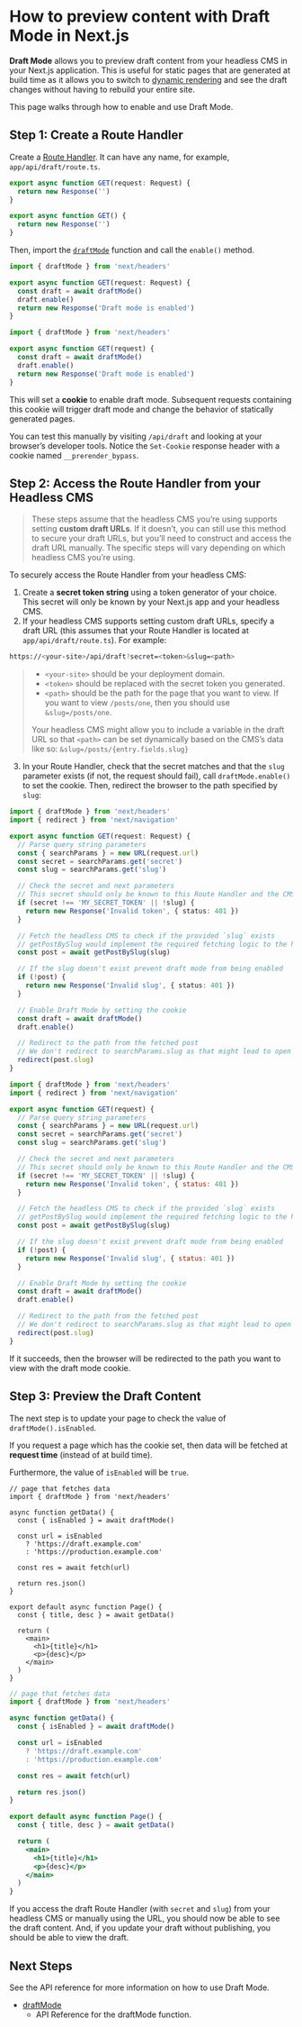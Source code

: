 # How to preview content with Draft Mode in Next.js

**Draft Mode** allows you to preview draft content from your headless CMS in your Next.js application. This is useful for static pages that are generated at build time as it allows you to switch to [dynamic rendering](/docs/app/getting-started/partial-prerendering.md#dynamic-rendering) and see the draft changes without having to rebuild your entire site.

This page walks through how to enable and use Draft Mode.

## Step 1: Create a Route Handler

Create a [Route Handler](/docs/app/api-reference/file-conventions/route.md). It can have any name, for example, `app/api/draft/route.ts`.

```ts filename="app/api/draft/route.ts" switcher
export async function GET(request: Request) {
  return new Response('')
}
```

```js filename="app/api/draft/route.js" switcher
export async function GET() {
  return new Response('')
}
```

Then, import the [`draftMode`](/docs/app/api-reference/functions/draft-mode.md) function and call the `enable()` method.

```ts filename="app/api/draft/route.ts" switcher
import { draftMode } from 'next/headers'

export async function GET(request: Request) {
  const draft = await draftMode()
  draft.enable()
  return new Response('Draft mode is enabled')
}
```

```js filename="app/api/draft/route.js" switcher
import { draftMode } from 'next/headers'

export async function GET(request) {
  const draft = await draftMode()
  draft.enable()
  return new Response('Draft mode is enabled')
}
```

This will set a **cookie** to enable draft mode. Subsequent requests containing this cookie will trigger draft mode and change the behavior of statically generated pages.

You can test this manually by visiting `/api/draft` and looking at your browser’s developer tools. Notice the `Set-Cookie` response header with a cookie named `__prerender_bypass`.

## Step 2: Access the Route Handler from your Headless CMS

> These steps assume that the headless CMS you’re using supports setting **custom draft URLs**. If it doesn’t, you can still use this method to secure your draft URLs, but you’ll need to construct and access the draft URL manually. The specific steps will vary depending on which headless CMS you’re using.

To securely access the Route Handler from your headless CMS:

1. Create a **secret token string** using a token generator of your choice. This secret will only be known by your Next.js app and your headless CMS.
2. If your headless CMS supports setting custom draft URLs, specify a draft URL (this assumes that your Route Handler is located at `app/api/draft/route.ts`). For example:

```bash filename="Terminal"
https://<your-site>/api/draft?secret=<token>&slug=<path>
```

> * `<your-site>` should be your deployment domain.
> * `<token>` should be replaced with the secret token you generated.
> * `<path>` should be the path for the page that you want to view. If you want to view `/posts/one`, then you should use `&slug=/posts/one`.
>
> Your headless CMS might allow you to include a variable in the draft URL so that `<path>` can be set dynamically based on the CMS’s data like so: `&slug=/posts/{entry.fields.slug}`

3. In your Route Handler, check that the secret matches and that the `slug` parameter exists (if not, the request should fail), call `draftMode.enable()` to set the cookie. Then, redirect the browser to the path specified by `slug`:

```ts filename="app/api/draft/route.ts" switcher
import { draftMode } from 'next/headers'
import { redirect } from 'next/navigation'

export async function GET(request: Request) {
  // Parse query string parameters
  const { searchParams } = new URL(request.url)
  const secret = searchParams.get('secret')
  const slug = searchParams.get('slug')

  // Check the secret and next parameters
  // This secret should only be known to this Route Handler and the CMS
  if (secret !== 'MY_SECRET_TOKEN' || !slug) {
    return new Response('Invalid token', { status: 401 })
  }

  // Fetch the headless CMS to check if the provided `slug` exists
  // getPostBySlug would implement the required fetching logic to the headless CMS
  const post = await getPostBySlug(slug)

  // If the slug doesn't exist prevent draft mode from being enabled
  if (!post) {
    return new Response('Invalid slug', { status: 401 })
  }

  // Enable Draft Mode by setting the cookie
  const draft = await draftMode()
  draft.enable()

  // Redirect to the path from the fetched post
  // We don't redirect to searchParams.slug as that might lead to open redirect vulnerabilities
  redirect(post.slug)
}
```

```js filename="app/api/draft/route.js" switcher
import { draftMode } from 'next/headers'
import { redirect } from 'next/navigation'

export async function GET(request) {
  // Parse query string parameters
  const { searchParams } = new URL(request.url)
  const secret = searchParams.get('secret')
  const slug = searchParams.get('slug')

  // Check the secret and next parameters
  // This secret should only be known to this Route Handler and the CMS
  if (secret !== 'MY_SECRET_TOKEN' || !slug) {
    return new Response('Invalid token', { status: 401 })
  }

  // Fetch the headless CMS to check if the provided `slug` exists
  // getPostBySlug would implement the required fetching logic to the headless CMS
  const post = await getPostBySlug(slug)

  // If the slug doesn't exist prevent draft mode from being enabled
  if (!post) {
    return new Response('Invalid slug', { status: 401 })
  }

  // Enable Draft Mode by setting the cookie
  const draft = await draftMode()
  draft.enable()

  // Redirect to the path from the fetched post
  // We don't redirect to searchParams.slug as that might lead to open redirect vulnerabilities
  redirect(post.slug)
}
```

If it succeeds, then the browser will be redirected to the path you want to view with the draft mode cookie.

## Step 3: Preview the Draft Content

The next step is to update your page to check the value of `draftMode().isEnabled`.

If you request a page which has the cookie set, then data will be fetched at **request time** (instead of at build time).

Furthermore, the value of `isEnabled` will be `true`.

```tsx filename="app/page.tsx" switcher
// page that fetches data
import { draftMode } from 'next/headers'

async function getData() {
  const { isEnabled } = await draftMode()

  const url = isEnabled
    ? 'https://draft.example.com'
    : 'https://production.example.com'

  const res = await fetch(url)

  return res.json()
}

export default async function Page() {
  const { title, desc } = await getData()

  return (
    <main>
      <h1>{title}</h1>
      <p>{desc}</p>
    </main>
  )
}
```

```jsx filename="app/page.js" switcher
// page that fetches data
import { draftMode } from 'next/headers'

async function getData() {
  const { isEnabled } = await draftMode()

  const url = isEnabled
    ? 'https://draft.example.com'
    : 'https://production.example.com'

  const res = await fetch(url)

  return res.json()
}

export default async function Page() {
  const { title, desc } = await getData()

  return (
    <main>
      <h1>{title}</h1>
      <p>{desc}</p>
    </main>
  )
}
```

If you access the draft Route Handler (with `secret` and `slug`) from your headless CMS or manually using the URL, you should now be able to see the draft content. And, if you update your draft without publishing, you should be able to view the draft.

## Next Steps

See the API reference for more information on how to use Draft Mode.

- [draftMode](/docs/app/api-reference/functions/draft-mode.md)
  - API Reference for the draftMode function.
